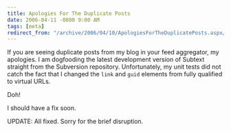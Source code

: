 ```yaml
---
title: Apologies For The Duplicate Posts
date: 2006-04-11 -0800 9:00 AM
tags: [meta]
redirect_from: "/archive/2006/04/10/ApologiesForTheDuplicatePosts.aspx/"
---
```


If you are seeing duplicate posts from my blog in your feed aggregator,
my apologies. I am dogfooding the latest development version of Subtext
straight from the Subversion repository. Unfortunately, my unit tests
did not catch the fact that I changed the `link` and `guid` elements
from fully qualified to virtual URLs.

Doh!

I should have a fix soon.

UPDATE: All fixed. Sorry for the brief disruption.

